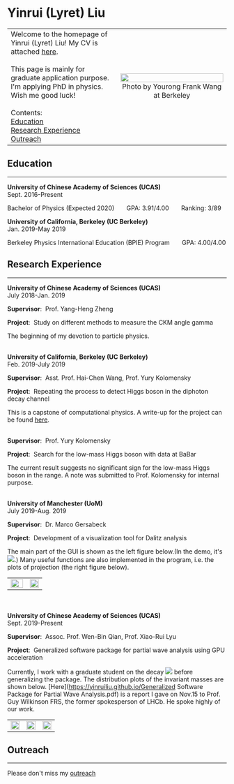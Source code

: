 # Yinrui (Lyret) Liu

<table border="0">
  <tr>
    <td width="50%">
      Welcome to the homepage of Yinrui (Lyret) Liu! My CV is attached <a href="https://yinruiliu.github.io/CV_Yinrui_Liu.pdf">here</a>.<br><br>This page is mainly for graduate application purpose. I'm applying PhD in physics. Wish me good luck! <br><br>Contents:<br><a href="#Education">Education</a><br><a href="#Research Experience">Research Experience</a><br><a href="#Outreach">Outreach</a>
    </td>
    <td width="50%">
      <img src="https://yinruiliu.github.io/photo.jpg" width="100%"> 
      <center>Photo by Yourong Frank Wang at Berkeley</center>
    </td>
  </tr>
</table>

<a name="Education"></a>

## Education
---
**University of Chinese Academy of Sciences (UCAS)** &emsp;&emsp;&emsp;&emsp;&emsp;&emsp;&emsp;&emsp;&emsp;&emsp;Sept. 2016-Present

Bachelor of Physics (Expected 2020)&emsp;&emsp;GPA: 3.91/4.00&emsp;&emsp;Ranking: 3/89 

**University of California, Berkeley (UC Berkeley)**&emsp;&emsp;&emsp;&emsp;&emsp;&emsp;&emsp;&emsp;&emsp;&emsp;&emsp;&emsp;Jan. 2019-May 2019

Berkeley Physics International Education (BPIE) Program&emsp;&emsp;GPA: 4.00/4.00 

<a name="Research Experience"></a>

## Research Experience
---
**University of Chinese Academy of Sciences (UCAS)**&emsp;&emsp;&emsp;&emsp;&emsp;&emsp;&emsp;&emsp;&emsp;&emsp;July 2018-Jan. 2019

<b>Supervisor</b>: &nbsp;Prof. Yang-Heng Zheng

<b>Project</b>: &nbsp;Study on different methods to measure the CKM angle gamma

The beginning of my devotion to particle physics.<br/><br/>

**University of California, Berkeley (UC Berkeley)**&emsp;&emsp;&emsp;&emsp;&emsp;&emsp;&emsp;&emsp;&emsp;&emsp;&emsp;&emsp;Feb. 2019-July 2019

<b>Supervisor</b>: &nbsp;Asst. Prof. Hai-Chen Wang, Prof. Yury Kolomensky

<b>Project</b>: &nbsp;Repeating the process to detect Higgs boson in the diphoton decay channel

This is a capstone of computational physics. A write-up for the project can be found [here](https://yinruiliu.github.io/lyret_Capstone_writeup-1.pdf). <br/><br/>

<b>Supervisor</b>: &nbsp;Prof. Yury Kolomensky

<b>Project</b>: &nbsp;Search for the low-mass Higgs boson with data at BaBar

The current result suggests no significant sign for the low-mass Higgs boson in the range. A note was submitted to Prof. Kolomensky for internal purpose.<br/><br/>

**University of Manchester (UoM)**&emsp;&emsp;&emsp;&emsp;&emsp;&emsp;&emsp;&emsp;&emsp;&emsp;&emsp;&emsp;&emsp;&emsp;&emsp;&emsp;&emsp;&emsp;&emsp;July 2019-Aug. 2019

<b>Supervisor</b>: &nbsp;Dr. Marco Gersabeck

<b>Project</b>: &nbsp;Development of a visualization tool for Dalitz analysis

The main part of the GUI is shown as the left figure below.(In the demo, it's ![](http://latex.codecogs.com/gif.latex?D^0\rightarrow\pi^0\pi^+\pi^-).) Many useful functions are also implemented in the program, i.e. the plots of projection (the right figure below).
<table border="0">
  <tr>
    <td width="55%">
      <img src="https://yinruiliu.github.io/1.png" width="100%"> 
    </td>
    <td width="45%">
      <img src="https://yinruiliu.github.io/5.png" width="100%"> 
    </td>
  </tr>
</table>

<br/><br/>
**University of Chinese Academy of Sciences (UCAS)**&emsp;&emsp;&emsp;&emsp;&emsp;&emsp;&emsp;&emsp;&emsp;&emsp;Sept. 2019-Present

<b>Supervisor</b>: &nbsp;Assoc. Prof. Wen-Bin Qian, Prof. Xiao-Rui Lyu

<b>Project</b>: &nbsp;Generalized software package for partial wave analysis using GPU acceleration

Currently, I work with a graduate student on the decay ![](http://latex.codecogs.com/gif.latex?e^+e^-\rightarrow\gamma\rightarrow\\,D^{*-}\pi^+D^{*0}) before generalizing the package. The distribution plots of the invariant masses are shown below. [Here](https://yinruiliu.github.io/Generalized Software Package for Partial Wave Analysis.pdf) is a report I gave on Nov.15 to Prof. Guy Wilkinson FRS, the former spokesperson of LHCb. He spoke highly of our work. 
<table border="0">
  <tr>
    <td width="33%">
      <img src="https://yinruiliu.github.io/m1.png" width="100%"> 
    </td>
    <td width="33%">
      <img src="https://yinruiliu.github.io/m2.png" width="100%"> 
    </td>
    <td width="33%">
      <img src="https://yinruiliu.github.io/m3.png" width="100%"> 
    </td>
  </tr>
</table>

<a name="Outreach"></a>

## Outreach
---
Please don't miss my [outreach](https://yinruiliu.github.io/outreach.html)
